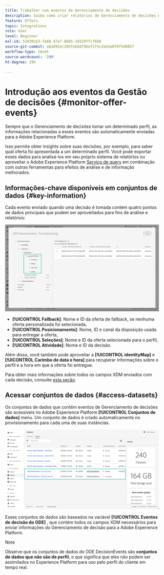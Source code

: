 ```yaml
---
title: Trabalhar com eventos de Gerenciamento de decisões
description: Saiba como criar relatórios de Gerenciamento de decisões no Adobe Experience Platform.
feature: Offers
topic: Integrations
role: User
level: Beginner
exl-id: 51830c63-fa88-47e7-8605-192297fcf6b8
source-git-commit: a6a892ec20dfeb6879bef2f4c2eb4a0f8f54885f
workflow-type: tm+mt
source-wordcount: '299'
ht-degree: 29%

---
```


# Introdução aos eventos da Gestão de decisões {#monitor-offer-events}

Sempre que o Gerenciamento de decisões tomar um determinado perfil, as informações relacionadas a esses eventos são automaticamente enviadas para a Adobe Experience Platform.

Isso permite obter insights sobre suas decisões, por exemplo, para saber qual oferta foi apresentada a um determinado perfil. Você pode exportar esses dados para analisá-los em seu próprio sistema de relatórios ou aproveitar o Adobe Experience Platform [Serviço de query](https://experienceleague.adobe.com/docs/experience-platform/query/home.html?lang=pt-BR) em combinação com outras ferramentas para efeitos de análise e de informação melhorados.

## Informações-chave disponíveis em conjuntos de dados {#key-information}

Cada evento enviado quando uma decisão é tomada contém quatro pontos de dados principais que podem ser aproveitados para fins de análise e relatórios:

![](../assets/events-dataset-preview.png)

* **[!UICONTROL Fallback]**: Nome e ID da oferta de fallback, se nenhuma oferta personalizada foi selecionada,
* **[!UICONTROL Posicionamento]**: Nome, ID e canal da disposição usada para entregar a oferta,
* **[!UICONTROL Seleções]**: Nome e ID da oferta selecionada para o perfil,
* **[!UICONTROL Atividade]**: Nome e ID da decisão.

Além disso, você também pode aproveitar a **[!UICONTROL identityMap]** e **[!UICONTROL Carimbo de data e hora]** para recuperar informações sobre o perfil e a hora em que a oferta foi entregue.

Para obter mais informações sobre todos os campos XDM enviados com cada decisão, consulte [esta seção](xdm-fields.md).

## Acessar conjuntos de dados {#access-datasets}

Os conjuntos de dados que contêm eventos de Gerenciamento de decisões são acessíveis no Adobe Experience Platform **[!UICONTROL Conjuntos de dados]** menu. Um conjunto de dados é criado automaticamente no provisionamento para cada uma de suas instâncias.

![](../assets/events-datasets-list.png)

Esses conjuntos de dados são baseados na variável **[!UICONTROL Eventos de decisão do ODE]** , que contém todos os campos XDM necessários para enviar informações do Gerenciamento de decisão para a Adobe Experience Platform.

>[!NOTE]
>
>Observe que os conjuntos de dados do ODE DecisionEvents são **conjuntos de dados que não são de perfil**, o que significa que eles não podem ser assimilados no Experience Platform para uso pelo perfil do cliente em tempo real.

